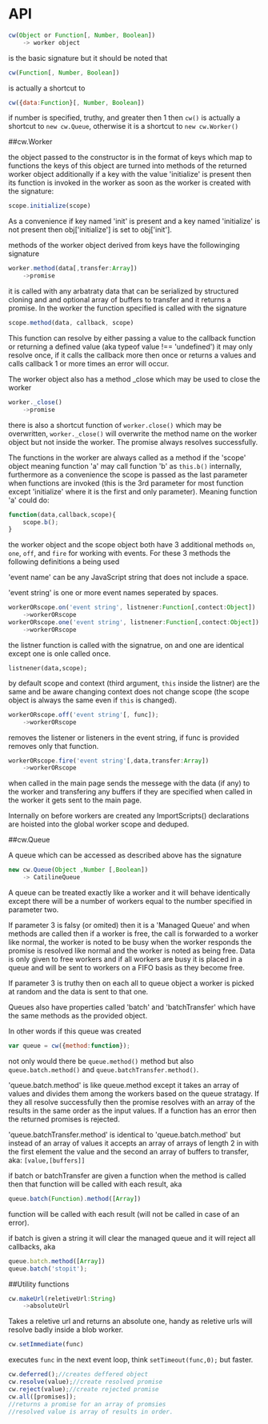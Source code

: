API
===

```javascript
cw(Object or Function[, Number, Boolean])
	-> worker object
```

is the basic signature but it should be noted that

```javascript
cw(Function[, Number, Boolean])
```

is actually a shortcut to

```javascript
cw({data:Function}[, Number, Boolean])
```

if number is specified, truthy, and greater then 1 then `cw()` is actually a shortcut to `new cw.Queue`,
otherwise it is a shortcut to `new cw.Worker()`

##cw.Worker

the object passed to the constructor is in the format of keys which map to functions
the keys of this object are turned into methods of the returned worker object
additionally if a key with the value 'initialize' is present then its function is
invoked in the worker as soon as the worker is created with the signature:

```javascript
scope.initialize(scope)
```

As a convenience if key named
'init' is present and a key named 'initialize' is not present then obj['initialize']
is set to obj['init'].

methods of the worker object derived from keys have the followinging signature

```javascript
worker.method(data[,transfer:Array])
	->promise
```

it is called with any arbatraty data that can be serialized by structured cloning
and and optional array of buffers to transfer and it returns a promise. 
In the worker the function specified is called with the signature

```javascript
scope.method(data, callback, scope)
```

This function can resolve by either passing a value to the callback function or returning a defined value (aka typeof value !== 'undefined')
it may only resolve once, if it calls the callback more then once or returns a values and calls callback 1 or more times an error will occur.

The worker object also has a method _close which may be used to close the worker

```javascript
worker._close()
	->promise
```

there is also a shortcut function of `worker.close()` which may be overwritten, 
`worker._close()` will overwrite the method name on the worker object but not inside the worker.
The promise always resolves successfully.

The functions in the worker are always called as a method if the 'scope' object meaning 
function 'a' may call function 'b' as `this.b()` internally, furthermore as a convenience
the scope is passed as the last parameter when functions are invoked (this is the 3rd parameter for most function except 
'initialize' where it is the first and only parameter). Meaning function 'a' could do:

```javascript
function(data,callback,scope){
	scope.b();
}
```

the worker object and the scope object both have 3 additional methods
`on`, `one`, `off`, and `fire` for working with events. For these 3 methods the following definitions a being used

'event name' can be any JavaScript string that does not include a space.

'event string' is one or more event names seperated by spaces.

```javascript
workerORscope.on('event string', listnener:Function[,contect:Object])
	->workerORscope
workerORscope.one('event string', listnener:Function[,contect:Object])
	->workerORscope
```

the listner function is called with the signatrue, on and one are identical except one is onle called once.

```
listnener(data,scope);
```

by default scope and context (third argument, `this` inside the listner) are the same
and be aware changing context does not change scope (the scope object is always the same
even if `this` is changed).

```javascript
workerORscope.off('event string'[, func]);
	->workerORscope
```

removes the listener or listeners in the event string, if func is provided removes only that function.

```javascript
workerORscope.fire('event string'[,data,transfer:Array])
	->workerORscope
```

when called in the main page sends the messege with the data (if any) to the worker
and transfering any buffers if they are specified when called in the worker it gets sent
to the main page.

Internally on before workers are created any ImportScripts() declarations are hoisted into the global worker scope and 
deduped.

##cw.Queue

A queue which can be accessed as described above has the signature

```javascript
new cw.Queue(Object ,Number [,Boolean])
	-> CatilineQueue
```

A queue can be treated exactly like a worker and it will behave identically except
there will be a number of workers equal to the number specified in parameter two.

If parameter 3 is falsy (or omited) then it is a 'Managed Queue' and when methods are called
then if a worker is free, the call is forwarded to a worker like normal, the worker is
noted to be busy when the worker responds the promise is resolved like normal and the worker is noted as being free.
Data is only given to free workers and if all workers are busy it is placed in a queue and will be
sent to workers on a FIFO basis as they become free.

If parameter 3 is truthy then on each all to queue object a worker is picked at random and the data is sent to that one.

Queues also have properties called 'batch' and 'batchTransfer' which have the same methods as the provided object.

In other words if this queue was created

```javascript
var queue = cw({method:function});
```

not only would there be `queue.method()` method but also `queue.batch.method()` and `queue.batchTransfer.method()`.

'queue.batch.method' is like queue.method except it takes an array of values and divides them among the workers
based on the queue stratagy. If they all resolve successfully then the promise resolves with an array of the results in the same order as the input values.
If a function has an error then the returned promises is rejected.

'queue.batchTransfer.method' is identical to 'queue.batch.method' but instead of an array of values
it accepts an array of arrays of length 2 in with the first element the value and the second an array of buffers to transfer, aka: `[value,[buffers]]`

if batch or batchTransfer are given a function when the method is called then that function will be called with each result, aka

```javascript
queue.batch(Function).method([Array])
```

function will be called with each result (will not be called in case of an error).

if batch is given a string it will clear the managed queue and it will reject all callbacks, aka 


```javascript
queue.batch.method([Array])
queue.batch('stopit');
```

##Utility functions

```javascript
cw.makeUrl(reletiveUrl:String)
	->absoluteUrl
```

Takes a reletive url and returns an absolute one, handy as reletive urls will resolve badly inside a blob worker.

```javascript
cw.setImmediate(func)
```

executes `func` in the next event loop, think `setTimeout(func,0);` but faster.

```javascript
cw.deferred();//creates deffered object
cw.resolve(value);//create resolved promise
cw.reject(value);//create rejected promise
cw.all([promises]);
//returns a promise for an array of promsies
//resolved value is array of results in order.
```
